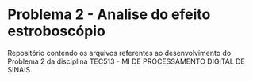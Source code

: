 # Problema 2 - Analise do efeito estroboscópio

Repositório contendo os arquivos referentes ao desenvolvimento do Problema 2 da disciplina TEC513 - MI DE PROCESSAMENTO DIGITAL DE SINAIS.
